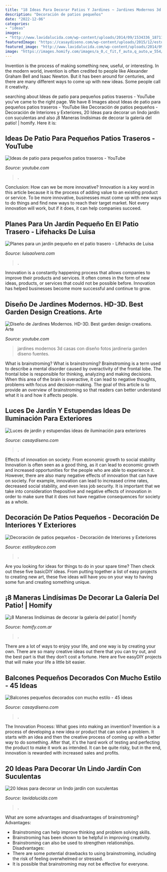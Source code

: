 ```yaml
---
title: "18 Ideas Para Decorar Patios Y Jardines ~ Jardines Modernos 3d Casas Con Diseño Fotos Jardineria Garden Diseno Fuentes"
description: "Decoración de patios pequeños"
date: "2022-12-06"
categories:
- "ideas"
images:
- "http://www.lavidalucida.com/wp-content/uploads/2014/09/1534336_187117581488707_599128456_n.jpg"
featuredImage: "https://casaydiseno.com/wp-content/uploads/2015/12/estuoendo.diseño.balcon-pequeño.jpg"
featured_image: "http://www.lavidalucida.com/wp-content/uploads/2014/09/1534336_187117581488707_599128456_n.jpg"
image: "https://images.homify.com/images/a_0,c_fit,f_auto,q_auto,w_554/v1449692920/p/photo/image/1184838/Casa_Arandas-000027/fotos-de-terrazas-de-estilo-moderno-de-arketipo-taller-de-arquitectura.jpg"
---
```



Invention is the process of making something new, useful, or interesting. In the modern world, invention is often credited to people like Alexander Graham Bell and Isaac Newton. But it has been around for centuries, and there are many different ways to come up with new ideas. Some people call it creativity.

	

		
searching about Ideas de patio para pequeños patios traseros - YouTube you've came to the right page. We have 8 Images about Ideas de patio para pequeños patios traseros - YouTube like Decoración de patios pequeños - Decoración de Interiores y Exteriores, 20 Ideas para decorar un lindo jardín con suculentas and also ¡8 Maneras lindísimas de decorar la galería del patio! | homify. Here it is:
		
    
## Ideas De Patio Para Pequeños Patios Traseros - YouTube

<img loading=lazy src="https://i.ytimg.com/vi/qCs8WMn2lKg/maxresdefault.jpg" onerror="this.onerror=null;this.src='https://tse3.mm.bing.net/th?id=OIP.u-m3INFasEWw1PRk8J_QXAHaEK&amp;pid=15.1';" alt="Ideas de patio para pequeños patios traseros - YouTube">

_Source: youtube.com_

>. 

	

Conclusion: How can we be more innovative?
Innovation is a key word in this article because it is the process of adding value to an existing product or service. To be more innovative, businesses must come up with new ways to do things and find new ways to reach their target market. Not every innovation will work, but if it does, it can help companies succeed.

    
## Planes Para Un Jardín Pequeño En El Patio Trasero - Lifehacks De Luisa

<img loading=lazy src="https://luisaolvera.com/wp-content/uploads/2019/08/paisajismo-pequeños-jardines.jpg" onerror="this.onerror=null;this.src='https://tse2.mm.bing.net/th?id=OIP.ndjM24s2O88qznmuePTPfwHaFj&amp;pid=15.1';" alt="Planes para un jardín pequeño en el patio trasero - Lifehacks de Luisa">

_Source: luisaolvera.com_

>. 

	

Innovation is a constantly happening process that allows companies to improve their products and services. It often comes in the form of new ideas, products, or services that could not be possible before. Innovation has helped businesses become more successful and continue to grow.

    
## Diseño De Jardines Modernos. HD-3D. Best Garden Design Creations. Arte

<img loading=lazy src="http://i.ytimg.com/vi/0yks1YlcqNs/maxresdefault.jpg" onerror="this.onerror=null;this.src='https://tse1.mm.bing.net/th?id=OIP.Ekq3_DD73PchjMoXuyeNTAHaEK&amp;pid=15.1';" alt="Diseño de Jardines Modernos. HD-3D. Best garden design creations. Arte">

_Source: youtube.com_

>jardines modernos 3d casas con diseño fotos jardineria garden diseno fuentes. 

	

What is brainstroming?
What is brainstroming? Brainstroming is a term used to describe a mental disorder caused by overactivity of the frontal lobe. The frontal lobe is responsible for thinking, analyzing and making decisions. When this area of the brain is overactive, it can lead to negative thoughts, problems with focus and decision-making. The goal of this article is to provide an overview of brainstroming so that readers can better understand what it is and how it affects people.

    
## Luces De Jardín Y Estupendas Ideas De Iluminación Para Exteriores

<img loading=lazy src="https://casaydiseno.com/wp-content/uploads/2017/04/preciosa-terraza-1.jpg" onerror="this.onerror=null;this.src='https://tse3.mm.bing.net/th?id=OIP.aHmpVsGDrZfu5l9Ivq589QHaLG&amp;pid=15.1';" alt="Luces de jardín y estupendas ideas de iluminación para exteriores">

_Source: casaydiseno.com_

>. 

	

Effects of innovation on society: From economic growth to social stability
Innovation is often seen as a good thing, as it can lead to economic growth and increased opportunities for the people who are able to experience it. However, there are also many negative effects of innovation that can have on society. For example, innovation can lead to increased crime rates, decreased social stability, and even less job security. It is important that we take into consideration thepositive and negative effects of innovation in order to make sure that it does not have negative consequences for society as a whole.

    
## Decoración De Patios Pequeños - Decoración De Interiores Y Exteriores

<img loading=lazy src="https://www.estiloydeco.com/wp-content/uploads/2014/06/patios-pequenos-12.jpg" onerror="this.onerror=null;this.src='https://tse3.mm.bing.net/th?id=OIP.EMHtl_A5-O0xxmFoTE6mLAHaJ4&amp;pid=15.1';" alt="Decoración de patios pequeños - Decoración de Interiores y Exteriores">

_Source: estiloydeco.com_

>. 

	

Are you looking for ideas for things to do in your spare time? Then check out these five basicDIY ideas. From putting together a list of easy projects to creating new art, these five ideas will have you on your way to having some fun and creating something unique.

    
## ¡8 Maneras Lindísimas De Decorar La Galería Del Patio! | Homify

<img loading=lazy src="https://images.homify.com/images/a_0,c_fit,f_auto,q_auto,w_554/v1449692920/p/photo/image/1184838/Casa_Arandas-000027/fotos-de-terrazas-de-estilo-moderno-de-arketipo-taller-de-arquitectura.jpg" onerror="this.onerror=null;this.src='https://tse1.mm.bing.net/th?id=OIP.FXHTe70Dcbrtg69AmPGIYAHaLK&amp;pid=15.1';" alt="¡8 Maneras lindísimas de decorar la galería del patio! | homify">

_Source: homify.com.ar_

>. 

	

There are a lot of ways to enjoy your life, and one way is by creating your own. There are so many creative ideas out there that you can try out, and the best part is that they don’t cost a fortune. Here are five easyDIY projects that will make your life a little bit easier.

    
## Balcones Pequeños Decorados Con Mucho Estilo - 45 Ideas

<img loading=lazy src="https://casaydiseno.com/wp-content/uploads/2015/12/estuoendo.diseño.balcon-pequeño.jpg" onerror="this.onerror=null;this.src='https://tse2.mm.bing.net/th?id=OIP.zQ2610yUAxqlU_LTypCG1QHaLB&amp;pid=15.1';" alt="Balcones pequeños decorados con mucho estilo - 45 ideas">

_Source: casaydiseno.com_

>. 

	

The Innovation Process: What goes into making an invention?
Invention is a process of developing a new idea or product that can solve a problem. It starts with an idea and then the creative process of coming up with a better way to do something. After that, it's the hard work of testing and perfecting the product to make it work as intended. It can be quite risky, but in the end, innovation is rewarded with increased sales and profits.

    
## 20 Ideas Para Decorar Un Lindo Jardín Con Suculentas

<img loading=lazy src="http://www.lavidalucida.com/wp-content/uploads/2014/09/1534336_187117581488707_599128456_n.jpg" onerror="this.onerror=null;this.src='https://tse3.mm.bing.net/th?id=OIP.VYEZimbtUC--piMRCR7BTgHaJ4&amp;pid=15.1';" alt="20 Ideas para decorar un lindo jardín con suculentas">

_Source: lavidalucida.com_

>. 

	

What are some advantages and disadvantages of brainstroming?
Advantages: 
- Brainstroming can help improve thinking and problem solving skills. 
- Brainstroming has been shown to be helpful in improving creativity. 
- Brainstroming can also be used to strengthen relationships.
Disadvantages: 
- There are some potential drawbacks to using brainstroming, including the risk of feeling overwhelmed or stressed. 
- It is possible that brainstroming may not be effective for everyone.

